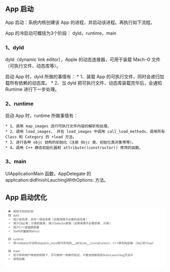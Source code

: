 ## App 启动

App 启动：系统内核创建该 App 的进程，并启动该进程。再执行如下流程。

App 的冷启动可概括为3个阶段： dyld，runtime，main

### 1、dyld

dyld（dynamic link editor），Apple 的动态连接器，可用于装载 Mach-O 文件（可执行文件、动态库等）。

启动 App 时，dyld 所做的事情有：
    * 1、装载 App 的可执行文件，同时会递归加载所有依赖的动态库。
    * 2、当 dyld 把可执行文件、动态库装载完毕后，会通知 Runtime 进行下一步处理。

### 2、runtime

启动 App 时，runtime 所做事情有：

    * 1、调用 map_images 进行可执行文件内容的解析和处理。
    * 2、调用 load_images， 并在 load_images 中调用 call_load_methods，调用所有 Class 和 Category 的 +load 方法。
    * 3、进行各种 objc 结构的初始化（注册 Objc 类、初始化类对象等等）。
    * 4、调用 C++ 静态初始化器和 attribute((constructor)) 修饰的函数。

### 3、main

UIApplicationMain 函数，AppDelegate 的 application:didfinishLauchingWithOptions: 方法。


## App 启动优化

![App 启动优化](App%E5%90%AF%E5%8A%A8-%E5%90%AF%E5%8A%A8%E4%BC%98%E5%8C%96.webp)